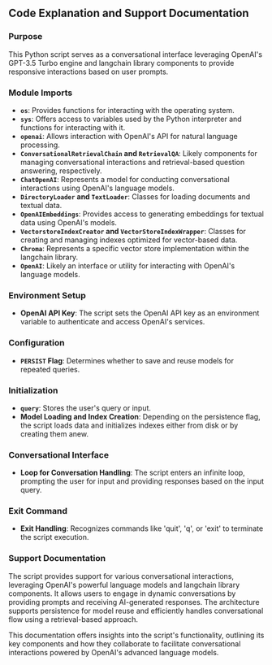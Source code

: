 ## Code Explanation and Support Documentation

### Purpose
This Python script serves as a conversational interface leveraging OpenAI's GPT-3.5 Turbo engine and langchain library components to provide responsive interactions based on user prompts.

### Module Imports
- **`os`**: Provides functions for interacting with the operating system.
- **`sys`**: Offers access to variables used by the Python interpreter and functions for interacting with it.
- **`openai`**: Allows interaction with OpenAI's API for natural language processing.
- **`ConversationalRetrievalChain` and `RetrievalQA`**: Likely components for managing conversational interactions and retrieval-based question answering, respectively.
- **`ChatOpenAI`**: Represents a model for conducting conversational interactions using OpenAI's language models.
- **`DirectoryLoader` and `TextLoader`**: Classes for loading documents and textual data.
- **`OpenAIEmbeddings`**: Provides access to generating embeddings for textual data using OpenAI's models.
- **`VectorstoreIndexCreator` and `VectorStoreIndexWrapper`**: Classes for creating and managing indexes optimized for vector-based data.
- **`Chroma`**: Represents a specific vector store implementation within the langchain library.
- **`OpenAI`**: Likely an interface or utility for interacting with OpenAI's language models.
  
### Environment Setup
- **OpenAI API Key**: The script sets the OpenAI API key as an environment variable to authenticate and access OpenAI's services.

### Configuration
- **`PERSIST` Flag**: Determines whether to save and reuse models for repeated queries.

### Initialization
- **`query`**: Stores the user's query or input.
- **Model Loading and Index Creation**: Depending on the persistence flag, the script loads data and initializes indexes either from disk or by creating them anew.

### Conversational Interface
- **Loop for Conversation Handling**: The script enters an infinite loop, prompting the user for input and providing responses based on the input query.

### Exit Command
- **Exit Handling**: Recognizes commands like 'quit', 'q', or 'exit' to terminate the script execution.

### Support Documentation
The script provides support for various conversational interactions, leveraging OpenAI's powerful language models and langchain library components. It allows users to engage in dynamic conversations by providing prompts and receiving AI-generated responses. The architecture supports persistence for model reuse and efficiently handles conversational flow using a retrieval-based approach.

This documentation offers insights into the script's functionality, outlining its key components and how they collaborate to facilitate conversational interactions powered by OpenAI's advanced language models.
